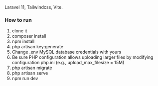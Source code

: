 Laravel 11, Tailwindcss, Vite.

### How to run
1. clone it
2. composer install
3. npm install
4. php artisan key:generate
5. Change .env MySQL database credentials with yours
6. Be sure PHP configuration allows uploading larger files by modifying configuration php.ini (e.g., upload_max_filesize = 15M)
7. php artisan migrate 
8. php artisan serve
9. npm run dev
